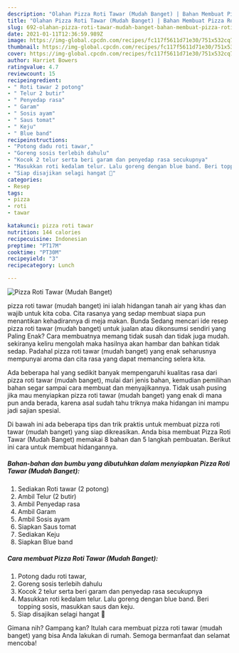 ```yaml
---
description: "Olahan Pizza Roti Tawar (Mudah Banget) | Bahan Membuat Pizza Roti Tawar (Mudah Banget) Yang Enak Dan Mudah"
title: "Olahan Pizza Roti Tawar (Mudah Banget) | Bahan Membuat Pizza Roti Tawar (Mudah Banget) Yang Enak Dan Mudah"
slug: 692-olahan-pizza-roti-tawar-mudah-banget-bahan-membuat-pizza-roti-tawar-mudah-banget-yang-enak-dan-mudah
date: 2021-01-11T12:36:59.989Z
image: https://img-global.cpcdn.com/recipes/fc117f5611d71e30/751x532cq70/pizza-roti-tawar-mudah-banget-foto-resep-utama.jpg
thumbnail: https://img-global.cpcdn.com/recipes/fc117f5611d71e30/751x532cq70/pizza-roti-tawar-mudah-banget-foto-resep-utama.jpg
cover: https://img-global.cpcdn.com/recipes/fc117f5611d71e30/751x532cq70/pizza-roti-tawar-mudah-banget-foto-resep-utama.jpg
author: Harriet Bowers
ratingvalue: 4.7
reviewcount: 15
recipeingredient:
- " Roti tawar 2 potong"
- " Telur 2 butir"
- " Penyedap rasa"
- " Garam"
- " Sosis ayam"
- " Saus tomat"
- " Keju"
- " Blue band"
recipeinstructions:
- "Potong dadu roti tawar,"
- "Goreng sosis terlebih dahulu"
- "Kocok 2 telur serta beri garam dan penyedap rasa secukupnya"
- "Masukkan roti kedalam telur. Lalu goreng dengan blue band. Beri topping sosis, masukkan saus dan keju."
- "Siap disajikan selagi hangat 💛"
categories:
- Resep
tags:
- pizza
- roti
- tawar

katakunci: pizza roti tawar 
nutrition: 144 calories
recipecuisine: Indonesian
preptime: "PT17M"
cooktime: "PT30M"
recipeyield: "3"
recipecategory: Lunch

---
```



![Pizza Roti Tawar (Mudah Banget)](https://img-global.cpcdn.com/recipes/fc117f5611d71e30/751x532cq70/pizza-roti-tawar-mudah-banget-foto-resep-utama.jpg)


pizza roti tawar (mudah banget) ini ialah hidangan tanah air yang khas dan wajib untuk kita coba. Cita rasanya yang sedap membuat siapa pun menantikan kehadirannya di meja makan.
Bunda Sedang mencari ide resep pizza roti tawar (mudah banget) untuk jualan atau dikonsumsi sendiri yang Paling Enak? Cara membuatnya memang tidak susah dan tidak juga mudah. sekiranya keliru mengolah maka hasilnya akan hambar dan bahkan tidak sedap. Padahal pizza roti tawar (mudah banget) yang enak seharusnya mempunyai aroma dan cita rasa yang dapat memancing selera kita.



Ada beberapa hal yang sedikit banyak mempengaruhi kualitas rasa dari pizza roti tawar (mudah banget), mulai dari jenis bahan, kemudian pemilihan bahan segar sampai cara membuat dan menyajikannya. Tidak usah pusing jika mau menyiapkan pizza roti tawar (mudah banget) yang enak di mana pun anda berada, karena asal sudah tahu triknya maka hidangan ini mampu jadi sajian spesial.


Di bawah ini ada beberapa tips dan trik praktis untuk membuat pizza roti tawar (mudah banget) yang siap dikreasikan. Anda bisa membuat Pizza Roti Tawar (Mudah Banget) memakai 8 bahan dan 5 langkah pembuatan. Berikut ini cara untuk membuat hidangannya.

<!--inarticleads1-->

##### Bahan-bahan dan bumbu yang dibutuhkan dalam menyiapkan Pizza Roti Tawar (Mudah Banget):

1. Sediakan  Roti tawar (2 potong)
1. Ambil  Telur (2 butir)
1. Ambil  Penyedap rasa
1. Ambil  Garam
1. Ambil  Sosis ayam
1. Siapkan  Saus tomat
1. Sediakan  Keju
1. Siapkan  Blue band




<!--inarticleads2-->

##### Cara membuat Pizza Roti Tawar (Mudah Banget):

1. Potong dadu roti tawar,
1. Goreng sosis terlebih dahulu
1. Kocok 2 telur serta beri garam dan penyedap rasa secukupnya
1. Masukkan roti kedalam telur. Lalu goreng dengan blue band. Beri topping sosis, masukkan saus dan keju.
1. Siap disajikan selagi hangat 💛




Gimana nih? Gampang kan? Itulah cara membuat pizza roti tawar (mudah banget) yang bisa Anda lakukan di rumah. Semoga bermanfaat dan selamat mencoba!
